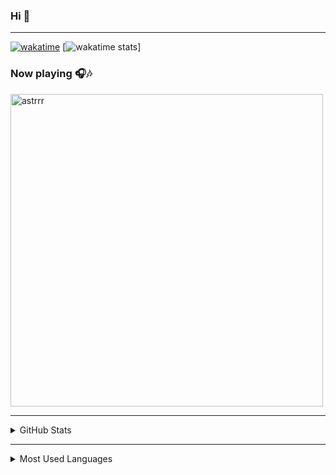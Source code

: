 ### Hi 👋

---
[![wakatime](https://wakatime.com/badge/user/ddd54512-3e2f-4844-9447-5f5be6af3a5d.svg)](https://wakatime.com/@ddd54512-3e2f-4844-9447-5f5be6af3a5d)
[![wakatime stats](https://github-readme-stats.vercel.app/api/wakatime?username=astrrr)]
### Now playing 🎧🎶

[<img src="https://readme-spotify-status2-astrrr.vercel.app/api/run-spotify-status" alt="astrrr" width="500" />](https://open.spotify.com/user/215k6liyjkpwnbrjjgvest2wq) 

---

<details>
  <summary>GitHub Stats</summary>

  ![astrrr's GitHub stats](https://github-readme-stats.vercel.app/api?username=astrrr&count_private=true&show_icons=true&theme=cobalt)

</details>

---
<details>
  <summary>Most Used Languages</summary>

  ![Top Langs](https://github-readme-stats.vercel.app/api/top-langs/?username=astrrr&layout=compact)

</details>

<!--
**astrrr/astrrr** is a ✨ _special_ ✨ repository because its `README.md` (this file) appears on your GitHub profile.

Here are some ideas to get you started:

- 🔭 I’m currently working on ...
- 🌱 I’m currently learning ...
- 👯 I’m looking to collaborate on ...
- 🤔 I’m looking for help with ...
- 💬 Ask me about ...
- 📫 How to reach me: ...
- 😄 Pronouns: ...
- ⚡ Fun fact: ...
-->
